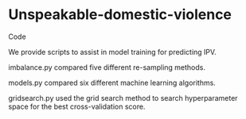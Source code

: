 # Unspeakable-domestic-violence

Code

We provide scripts to assist in model training for predicting IPV.

imbalance.py compared five different re-sampling methods.

models.py compared six different machine learning algorithms.

gridsearch.py used the grid search method to search hyperparameter space for the best cross-validation score.
